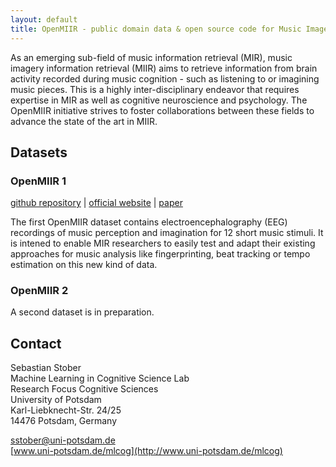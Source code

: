 ```yaml
---
layout: default
title: OpenMIIR - public domain data & open source code for Music Imagery Information Retrieval
---
```


As an emerging sub-field of music information retrieval (MIR),
music imagery information retrieval (MIIR)
aims to retrieve information from brain activity recorded during music cognition - such as listening to or imagining music pieces.
This is a highly inter-disciplinary endeavor that requires expertise in MIR as well as cognitive neuroscience and psychology.
The OpenMIIR initiative strives to foster collaborations between these fields to advance the state of the art in MIIR.

## Datasets

### OpenMIIR 1

[github repository](https://github.com/sstober/openmiir)
|
[official website](http://www.owenlab.uwo.ca/research/the_openmiir_dataset.html)
|
[paper](http://ismir2015.uma.es/articles/224_Paper.pdf)

The first OpenMIIR dataset contains electroencephalography (EEG) recordings of music perception and imagination for 12 short music stimuli. 
It is intened to enable MIR researchers to easily test and adapt their existing approaches for music analysis like fingerprinting, beat tracking or tempo estimation on this new kind of data.

### OpenMIIR 2

A second dataset is in preparation.


## Contact

Sebastian Stober  
Machine Learning in Cognitive Science Lab  
Research Focus Cognitive Sciences  
University of Potsdam  
Karl-Liebknecht-Str. 24/25  
14476 Potsdam, Germany  

[sstober@uni-potsdam.de](mailto:sstober@uni-potsdam.de)  
[www.uni-potsdam.de/mlcog](http://www.uni-potsdam.de/mlcog)